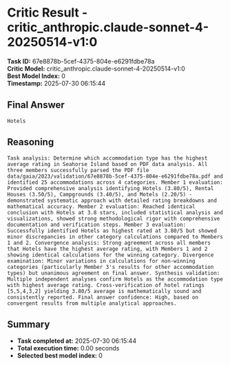 # Critic Result - critic_anthropic.claude-sonnet-4-20250514-v1:0

**Task ID:** 67e8878b-5cef-4375-804e-e6291fdbe78a  
**Critic Model:** critic_anthropic.claude-sonnet-4-20250514-v1:0  
**Best Model Index:** 0  
**Timestamp:** 2025-07-30 06:15:44

## Final Answer
```
Hotels
```

## Reasoning
```
Task analysis: Determine which accommodation type has the highest average rating in Seahorse Island based on PDF data analysis. All three members successfully parsed the PDF file data/gaia/2023/validation/67e8878b-5cef-4375-804e-e6291fdbe78a.pdf and identified 25 accommodations across 4 categories. Member 1 evaluation: Provided comprehensive analysis identifying Hotels (3.80/5), Rental Houses (3.50/5), Campgrounds (3.40/5), and Motels (2.20/5) - demonstrated systematic approach with detailed rating breakdowns and mathematical accuracy. Member 2 evaluation: Reached identical conclusion with Hotels at 3.8 stars, included statistical analysis and visualizations, showed strong methodological rigor with comprehensive documentation and verification steps. Member 3 evaluation: Successfully identified Hotels as highest rated at 3.80/5 but showed minor discrepancies in other category calculations compared to Members 1 and 2. Convergence analysis: Strong agreement across all members that Hotels have the highest average rating, with Members 1 and 2 showing identical calculations for the winning category. Divergence examination: Minor variations in calculations for non-winning categories (particularly Member 3's results for other accommodation types) but unanimous agreement on final answer. Synthesis validation: Multiple independent analyses confirm Hotels as the accommodation type with highest average rating. Cross-verification of hotel ratings [5,5,4,3,2] yielding 3.80/5 average is mathematically sound and consistently reported. Final answer confidence: High, based on convergent results from multiple analytical approaches.
```

## Summary
- **Task completed at:** 2025-07-30 06:15:44
- **Total execution time:** 0.00 seconds
- **Selected best model index:** 0
